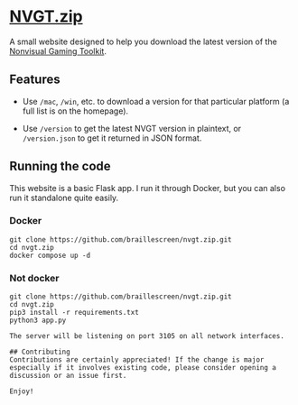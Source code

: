 # [NVGT.zip](https://nvgt.zip)
A small website designed to help you download the latest version of the [Nonvisual Gaming Toolkit](https://nvgt.gg).

## Features
* Use `/mac`, `/win`, etc. to download a version for that particular platform (a full list is on the homepage).

* Use `/version` to get the latest NVGT version in plaintext, or `/version.json` to get it returned in JSON format.

## Running the code
This website is a basic Flask app. I run it through Docker, but you can also run it standalone quite easily.
### Docker
```
git clone https://github.com/braillescreen/nvgt.zip.git
cd nvgt.zip
docker compose up -d
```

### Not docker
```
git clone https://github.com/braillescreen/nvgt.zip.git
cd nvgt.zip
pip3 install -r requirements.txt
python3 app.py

The server will be listening on port 3105 on all network interfaces.

## Contributing
Contributions are certainly appreciated! If the change is major especially if it involves existing code, please consider opening a discussion or an issue first.

Enjoy!